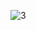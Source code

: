 ![3](https://github.com/cyber-robot1/Mastering-4-critical-SKILLS-using-CPP-17-course/assets/76911827/d3430738-1872-40b7-b5f9-2d73ee617b18)
